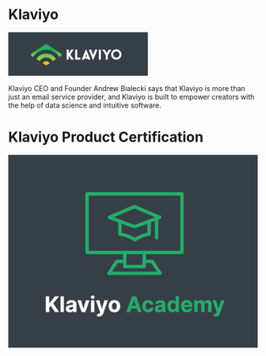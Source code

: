 # Klaviyo

![Klaviyo Logo](klaviyo-logo.png)

Klaviyo CEO and Founder Andrew Bialecki says that Klaviyo is more than just an email service provider, and Klaviyo is built to empower creators with the help of data science and intuitive software. 

# Klaviyo Product Certification

![Klaviyo Academy](klaviyo-academy.png)